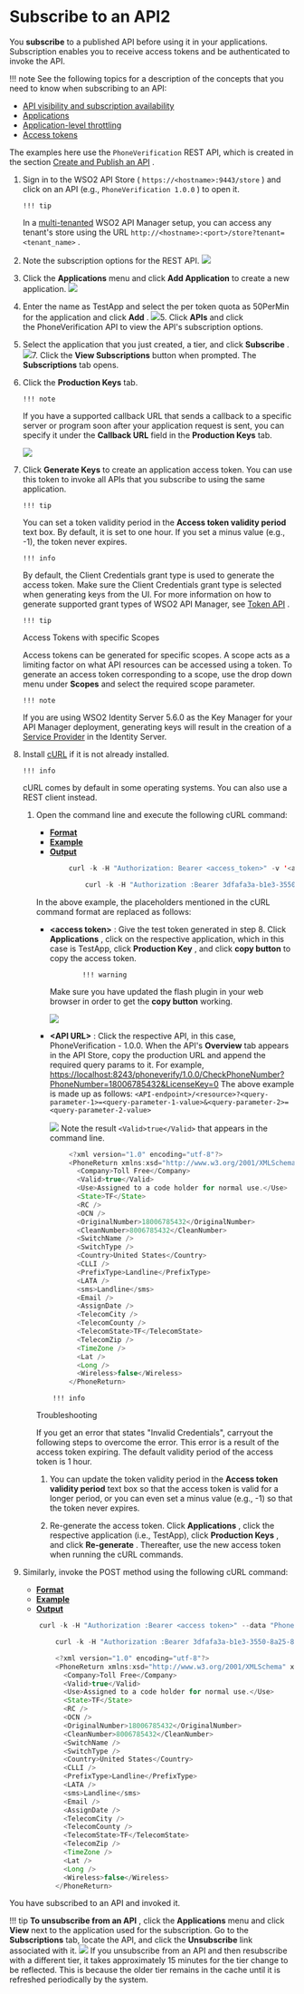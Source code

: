 # Subscribe to an API2

You **subscribe** to a published API before using it in your applications. Subscription enables you to receive access tokens and be authenticated to invoke the API.

!!! note
See the following topics for a description of the concepts that you need to know when subscribing to an API:

-   [API visibility and subscription availability](https://docs.wso2.com/display/AM300/Key+Concepts#KeyConcepts-APIvisibilityandsubscription)
-   [Applications](https://docs.wso2.com/display/AM300/Key+Concepts#KeyConcepts-Applications)
-   [Application-level throttling](https://docs.wso2.com/display/AM300/Key+Concepts#KeyConcepts-Application-levelthrottling)
-   [Access tokens](https://docs.wso2.com/display/AM300/Key+Concepts#KeyConcepts-Accesstokens)


The examples here use the `PhoneVerification` REST API, which is created in the section [Create and Publish an API](https://docs.wso2.com/display/AM300/Create+and+Publish+an+API) .

1.  Sign in to the WSO2 API Store ( `https://<hostname>:9443/store` ) and click on an API (e.g., `PhoneVerification 1.0.0` ) to open it.

        !!! tip
    In a [multi-tenanted](https://docs.wso2.com/display/AM210/Configuring+Multiple+Tenants) WSO2 API Manager setup, you can access any tenant's store using the URL `http://<hostname>:<port>/store?tenant=<tenant_name>` .


2.  Note the subscription options for the REST API.
    ![](/assets/attachments/126558223/126558237.png)
3.  Click the **Applications** menu and click **Add Application** to create a new application.
    ![](/assets/attachments/126558223/126558238.png)
4.  Enter the name as TestApp and select the per token quota as 50PerMin for the application and click **Add** .
    ![](/assets/attachments/126558223/126558239.png)5.  Click **APIs** and click the PhoneVerification API to view the API's subscription options.
6.  Select the application that you just created, a tier, and click **Subscribe** .
    ![](/assets/attachments/126558223/126558240.png)7.  Click the **View Subscriptions** button when prompted.
    The **Subscriptions** tab opens.

8.  Click the **Production Keys** tab.

        !!! note
    If you have a supported callback URL that sends a callback to a specific server or program soon after your application request is sent, you can specify it under the **Callback URL** field in the **Production Keys** tab.


    ![](/assets/attachments/126558223/126558241.png)
9.  Click **Generate Keys** to create an application access token. You can use this token to invoke all APIs that you subscribe to using the same application.

        !!! tip
    You can set a token validity period in the **Access token validity period** text box. By default, it is set to one hour. If you set a minus value (e.g., -1), the token never expires.

        !!! info
    By default, the Client Credentials grant type is used to generate the access token. Make sure the Client Credentials grant type is selected when generating keys from the UI. For more information on how to generate supported grant types of WSO2 API Manager, see [Token API](https://docs.wso2.com/display/AM300/Token+API) .

        !!! tip
    Access Tokens with specific Scopes

    Access tokens can be generated for specific scopes. A scope acts as a limiting factor on what API resources can be accessed using a token. To generate an access token corresponding to a scope, use the drop down menu under **Scopes** and select the required scope parameter.

        !!! note
    If you are using WSO2 Identity Server 5.6.0 as the Key Manager for your API Manager deployment, generating keys will result in the creation of a [Service Provider](https://docs.wso2.com/display/IS560/Configuring+a+Service+Provider) in the Identity Server.


10. Install [cURL](http://curl.haxx.se/download.html) if it is not already installed.

        !!! info
    cURL comes by default in some operating systems. You can also use a REST client instead.


    1.  Open the command line and execute the following cURL command:

        -   [**Format**](#e77986e1cae84f8fa935313a8afb4a04)
        -   [**Example**](#79612a5a151b4539b31ce0311c342120)
        -   [**Output**](#d5e7340a9b1040a288023ee3ff94b766)

        ``` java
                curl -k -H "Authorization: Bearer <access_token>" -v '<api_url>'
        ```

        ``` java
                    curl -k -H "Authorization :Bearer 3dfafa3a-b1e3-3550-8a25-88e4b4fe2fb3" 'https://localhost:8243/phoneverify/1.0.0/CheckPhoneNumber?PhoneNumber=18006785432&LicenseKey=0'
        ```

        In the above example, the placeholders mentioned in the cURL command format are replaced as follows:

        -   **&lt;access token&gt;** : Give the test token generated in step 8. Click **Applications** , click on the respective application, which in this case is TestApp, click **Production Key** , and click **copy button** to copy the access token.

                        !!! warning
            Make sure you have updated the flash plugin in your web browser in order to get the **copy button** working.


            ![](/assets/attachments/126558223/126558235.png)
        -   **&lt;API URL&gt;** : Click the respective API, in this case, PhoneVerification - 1.0.0. When the API's **Overview** tab appears in the API Store, copy the production URL and append the required query params to it.
            For example, <https://localhost:8243/phoneverify/1.0.0/CheckPhoneNumber?PhoneNumber=18006785432&LicenseKey=0>
            The above example is made up as follows:
`<API-endpoint>/<resource>?<query-parameter-1>=<query-parameter-1-value>&<query-parameter-2>=<query-parameter-2-value>                  `

            ![](/assets/attachments/126558223/126558236.png)
        Note the result `<Valid>true</Valid>` that appears in the command line.

        ``` java
                <?xml version="1.0" encoding="utf-8"?>
                <PhoneReturn xmlns:xsd="http://www.w3.org/2001/XMLSchema" xmlns:xsi="http://www.w3.org/2001/XMLSchema-instance" xmlns="http://ws.cdyne.com/PhoneVerify/query">
                  <Company>Toll Free</Company>
                  <Valid>true</Valid>
                  <Use>Assigned to a code holder for normal use.</Use>
                  <State>TF</State>
                  <RC />
                  <OCN />
                  <OriginalNumber>18006785432</OriginalNumber>
                  <CleanNumber>8006785432</CleanNumber>
                  <SwitchName />
                  <SwitchType />
                  <Country>United States</Country>
                  <CLLI />
                  <PrefixType>Landline</PrefixType>
                  <LATA />
                  <sms>Landline</sms>
                  <Email />
                  <AssignDate />
                  <TelecomCity />
                  <TelecomCounty />
                  <TelecomState>TF</TelecomState>
                  <TelecomZip />
                  <TimeZone />
                  <Lat />
                  <Long />
                  <Wireless>false</Wireless>
                </PhoneReturn>
        ```

                !!! info
        Troubleshooting

        If you get an error that states "Invalid Credentials", carryout the following steps to overcome the error. This error is a result of the access token expiring. The default validity period of the access token is 1 hour.

        1.  You can update the token validity period in the **Access token validity period** text box so that the access token is valid for a longer period, or you can even set a minus value (e.g., -1) so that the token never expires.

        2.  Re-generate the access token.
            Click **Applications** , click the respective application (i.e., TestApp), click **Production Keys** , and click **Re-generate** . Thereafter, use the new access token when running the cURL commands.


11. Similarly, invoke the POST method using the following cURL command:

    -   [**Format**](#60ec4d1bd49e4076ab77d1d25f7b5751)
    -   [**Example**](#8ec6e87b71e245ae9864a185b4be8da5)
    -   [**Output**](#54a78d101cf84761bc486b372c5241ce)

    ``` java
        curl -k -H "Authorization :Bearer <access token>" --data "PhoneNumber=<phone_number>&LicenseKey=<license_key>" <api_url>
    ```

    ``` java
            curl -k -H "Authorization :Bearer 3dfafa3a-b1e3-3550-8a25-88e4b4fe2fb3" --data "PhoneNumber=18006785432&LicenseKey=0" https://localhost:8243/phoneverify/1.0.0/CheckPhoneNumber
    ```

    ``` java
            <?xml version="1.0" encoding="utf-8"?>
            <PhoneReturn xmlns:xsd="http://www.w3.org/2001/XMLSchema" xmlns:xsi="http://www.w3.org/2001/XMLSchema-instance" xmlns="http://ws.cdyne.com/PhoneVerify/query">
              <Company>Toll Free</Company>
              <Valid>true</Valid>
              <Use>Assigned to a code holder for normal use.</Use>
              <State>TF</State>
              <RC />
              <OCN />
              <OriginalNumber>18006785432</OriginalNumber>
              <CleanNumber>8006785432</CleanNumber>
              <SwitchName />
              <SwitchType />
              <Country>United States</Country>
              <CLLI />
              <PrefixType>Landline</PrefixType>
              <LATA />
              <sms>Landline</sms>
              <Email />
              <AssignDate />
              <TelecomCity />
              <TelecomCounty />
              <TelecomState>TF</TelecomState>
              <TelecomZip />
              <TimeZone />
              <Lat />
              <Long />
              <Wireless>false</Wireless>
            </PhoneReturn>
    ```

You have subscribed to an API and invoked it.

!!! tip
**To unsubscribe from an API** , click the **Applications** menu and click **View** next to the application used for the subscription. Go to the **Subscriptions** tab, locate the API, and click the **Unsubscribe** link associated with it.
![](/assets/attachments/126558223/126558242.png)
If you unsubscribe from an API and then resubscribe with a different tier, it takes approximately 15 minutes for the tier change to be reflected. This is because the older tier remains in the cache until it is refreshed periodically by the system.


